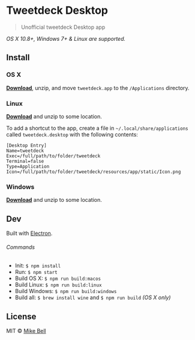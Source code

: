 # Tweetdeck Desktop

> Unofficial tweetdeck Desktop app

*OS X 10.8+, Windows 7+ & Linux are supported.*

## Install

### OS X

[**Download**](https://github.com/mikebell/tweetdeck-desktop/releases/latest), unzip, and move `tweetdeck.app` to the `/Applications` directory.

### Linux

[**Download**](https://github.com/mikebell/tweetdeck-desktop/releases/latest) and unzip to some location.

To add a shortcut to the app, create a file in `~/.local/share/applications` called `tweetdeck.desktop` with the following contents:

```
[Desktop Entry]
Name=tweetdeck
Exec=/full/path/to/folder/tweetdeck
Terminal=false
Type=Application
Icon=/full/path/to/folder/tweetdeck/resources/app/static/Icon.png
```

### Windows

[**Download**](https://github.com/mikebell/tweetdeck-desktop/releases/latest) and unzip to some location.


## Dev

Built with [Electron](http://electron.atom.io).

###### Commands

- Init: `$ npm install`
- Run: `$ npm start`
- Build OS X: `$ npm run build:macos`
- Build Linux: `$ npm run build:linux`
- Build Windows: `$ npm run build:windows`
- Build all: `$ brew install wine` and `$ npm run build` *(OS X only)*

## License

MIT © [Mike Bell](http://mikebell.io)
